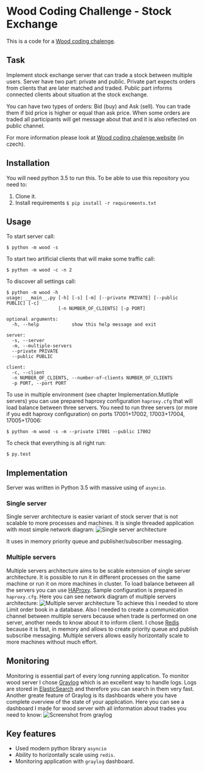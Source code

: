 # Wood Coding Challenge - Stock Exchange

This is a code for a [Wood coding chalenge](http://codingchallenge.wood.cz/).

## Task
Implement stock exchange server that can trade a stock between multiple users. Server have two part: private and public. Private part expects orders from clients that are later matched and traded. Public part informs connected clients about situation at the stock exchange.

You can have two types of orders: Bid (buy) and Ask (sell). You can trade them if bid price is higher or equal than ask price. When some orders are traded all participants will get message about that and it is also reflected on public channel.

For more information please look at [Wood coding chalenge website](http://codingchallenge.wood.cz/) (in czech).

## Installation
You will need python 3.5 to run this. To be able to use this repository you need to:
1. Clone it.
2. Install requirements `$ pip install -r requirements.txt`

## Usage
To start server call:
```
$ python -m wood -s
```

To start two artificial clients that will make some traffic call:
```
$ python -m wood -c -n 2
```

To discover all settings call:
```
$ python -m wood -h
usage: __main__.py [-h] [-s] [-m] [--private PRIVATE] [--public PUBLIC] [-c]
                   [-n NUMBER_OF_CLIENTS] [-p PORT]

optional arguments:
  -h, --help            show this help message and exit

server:
  -s, --server
  -m, --multiple-servers
  --private PRIVATE
  --public PUBLIC

client:
  -c, --client
  -n NUMBER_OF_CLIENTS, --number-of-clients NUMBER_OF_CLIENTS
  -p PORT, --port PORT

```

To use in multiple environment (see chapter Implementation.Mutliple servers) you can use prepared haproxy configuration `haproxy.cfg` that will load balance between three servers. You need to run three servers (or more if you edit haproxy configuration) on ports 17001+17002, 17003+17004, 17005+17006:
```
$ python -m wood -s -m --private 17001 --public 17002
```

To check that everything is all right run:
```
$ py.test
```

## Implementation
Server was written in Python 3.5 with massive using of `asyncio`.

### Single server
Single server architecture is easier variant of stock server that is not scalable to more processes and machines. It is single threaded application with most simple network diagram:
![Single server architecture](https://www.dropbox.com/s/fe7mkahq3hwp3ev/single_server_architecture.png?dl=1)

It uses in memory priority queue and publisher/subscriber messaging.

### Multiple servers
Multiple servers architecture aims to be scable extension of single server architecture. It is possible to run it in different processes on the same machine or run it on more machines in cluster. To load balance between all the servers you can use [HAProxy](http://www.haproxy.org/). Sample configuration is prepared in `haproxy.cfg`. Here you can see network diagram of multiple servers architecture:
![Multiple server architecture](https://www.dropbox.com/s/5l2kr52gwjtknjw/multiple_server_architecture.png?dl=1)
To achieve this I needed to store Limit order book in a database. Also I needed to create a communication channel between multiple servers because when trade is performed on one server, another needs to know about it to inform client. I chose [Redis](http://redis.io/) because it is fast, in memory and allows to create priority queue and publish subscribe messaging. Multiple servers allows easily horizontally scale to more machines without much effort.
## Monitoring
Monitoring is essential part of every long running application. To monitor wood server I chose [Graylog](https://www.graylog.org/) which is an excellent way to handle logs. Logs are stored in [ElasticSearch](http://elastic.co) and therefore you can search in them very fast. Another greate feature of Graylog is its dashboards where you have complete overview of the state of your application. Here you can see a dashboard I made for wood server with all information about trades you need to know:
![Screenshot from graylog](https://www.dropbox.com/s/c73j4qgdz65ukt0/monitoring.png?dl=1)


## Key features
* Used modern python library `asyncio`
* Ability to horizontally scale using `redis`.
* Monitoring application with `graylog` dashboard.